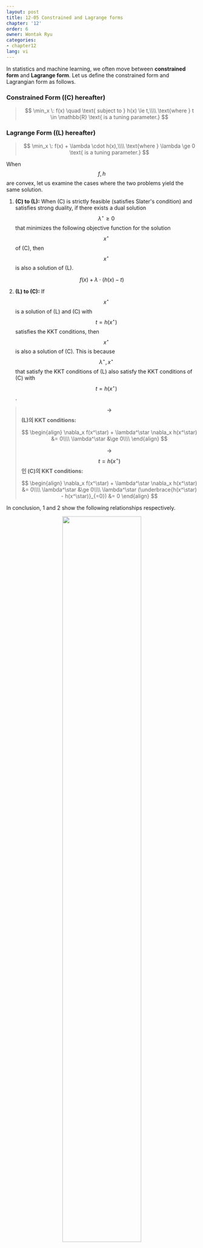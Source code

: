 ```yaml
---
layout: post
title: 12-05 Constrained and Lagrange forms
chapter: '12'
order: 6
owner: Wontak Ryu
categories:
- chapter12
lang: vi
---
```


<script type="text/x-mathjax-config">
MathJax.Hub.Config({
    displayAlign: "center"
});
</script>

In statistics and machine learning, we often move between **constrained form** and **Lagrange form**. Let us define the constrained form and Lagrangian form as follows.

### Constrained Form ((C) hereafter)
>$$ 
>\min_x \: f(x) \quad \text{ subject to } h(x) \le t,\\\\
>\text{where } t \in \mathbb{R} \text{ is a tuning parameter.}
>$$

### Lagrange Form ((L) hereafter)
>$$ 
>\min_x \: f(x) + \lambda \cdot h(x),\\\\
>\text{where } \lambda \ge 0 \text{ is a tuning parameter.}
>$$

When $$f, h$$ are convex, let us examine the cases where the two problems yield the same solution.

1. **(C) to (L):** When (C) is strictly feasible (satisfies Slater's condition) and satisfies strong duality, if there exists a dual solution $$\lambda^\star \ge 0$$ that minimizes the following objective function for the solution $$x^\star$$ of (C), then $$x^\star$$ is also a solution of (L). 

$$f(x) + \lambda \cdot (h(x) - t)$$
   
2. **(L) to (C):** If $$x^\star$$ is a solution of (L) and (C) with $$t = h(x^\star)$$ satisfies the KKT conditions, then $$x^\star$$ is also a solution of (C). This is because $$\lambda^\star, x^\star$$ that satisfy the KKT conditions of (L) also satisfy the KKT conditions of (C) with $$t = h(x^\star)$$.


>**$$\rightarrow$$ (L)의 KKT conditions:**
>
> $$
> \begin{align}
> \nabla_x f(x^\star) + \lambda^\star \nabla_x h(x^\star) &= 0\\\\
> \lambda^\star &\ge 0\\\\
> \end{align}
> $$
>
>
>**$$\rightarrow$$ $$t = h(x^\star)$$인 (C)의 KKT conditions:**
>
> $$
> \begin{align}
> \nabla_x f(x^\star) + \lambda^\star \nabla_x h(x^\star) &= 0\\\\
> \lambda^\star &\ge 0\\\\
> \lambda^\star (\underbrace{h(x^\star) - h(x^\star)}_{=0}) &= 0
> \end{align}
> $$


In conclusion, 1 and 2 show the following relationships respectively.


<figure class="image" style="align: center;">
<p align="center">
 <img src="{{ site.baseurl }}/img/chapter_img/chapter12/conclusion.png" alt="" width="70%" height="70%">
 <figcaption style="text-align: center;">[Fig1] Conclusion [3]</figcaption>
</p>
</figure>


So, under what circumstances do (C) and (L) show perfect equivalence?<br/>
For example, when $$h(x) \ge 0$$ (such as norm), $$t = 0$$, and $$\lambda = \infty$$, perfect equivalence is shown. Due to the given conditions, the constraint in (C) becomes $$h(x) = 0$$, and by setting $$\lambda$$ to $$\infty$$, (L) also imposes the same constraint ($$h(x) = 0$$). 